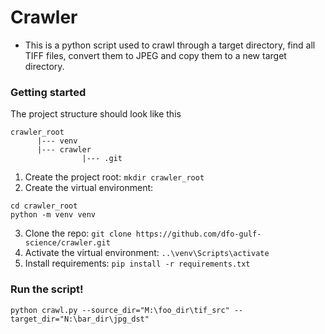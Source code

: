 # Crawler

- This is a python script used to crawl through a target directory, find all TIFF files, 
convert them to JPEG and copy them to a new target directory.


### Getting started

The project structure should look like this
```
crawler_root 
      |--- venv
      |--- crawler 
                |--- .git
```

1. Create the project root: `mkdir crawler_root`
2. Create the virtual environment: 
```
cd crawler_root
python -m venv venv
``` 
3. Clone the repo: `git clone https://github.com/dfo-gulf-science/crawler.git`
4. Activate the virtual environment: `..\venv\Scripts\activate`
5. Install requirements: `pip install -r requirements.txt`

### Run the script!

`python crawl.py --source_dir="M:\foo_dir\tif_src" --target_dir="N:\bar_dir\jpg_dst"`